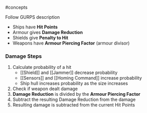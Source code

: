 #concepts 

Follow GURPS description
- Ships have **Hit Points**
- Armour gives **Damage Reduction**
- Shields give **Penalty to Hit**
- Weapons have **Armour Piercing Factor** (armour divisor)
### Damage Steps
1. Calculate probability of a hit
	- [[Shield]] and [[Jammer]] decrease probability
	- [[Sensors]] and [[Homing Command]] increase probability
	- Ship hull increases probability as the size increases
1. Check if weapon dealt damage
2. **Damage Reduction** is divided by the **Armour Piercing Factor**
3. Subtract the resulting Damage Reduction from the damage
4. Resulting damage is subtracted from  the current Hit Points